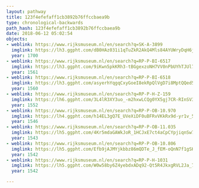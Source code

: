 ```yaml
---
layout: pathway
title: 123f4efefaff1cb3892b76ffccbaea9b
type: chronological-backwards
path_hash: 123f4efefaff1cb3892b76ffccbaea9b
date: 2018-06-12 05:02:54
objects:
- weblink: https://www.rijksmuseum.nl/en/search?q=SK-A-3899
  imglink: https://lh3.ggpht.com/dB0HAz031i1qTuZkR2AkQ4Mls84AYUWryDqH6jF0nqbKgzxFMeKxENH-CI7AEPRgHsl4Nt0Gm8QWm42GCm-lBEPSSZ2W=s200
  year: 1700
- weblink: https://www.rijksmuseum.nl/en/search?q=RP-P-BI-6517
  imglink: https://lh3.ggpht.com/9iKwn5pkKRh3-tBGgexzoNH7VV0nPbUYhTJUl7RlUHhwkI1akomodbhYzDIRKn3cpKumY7Pc2qMNfqo3on6iHa2C1Rk=s200
  year: 1561
- weblink: https://www.rijksmuseum.nl/en/search?q=RP-P-BI-6518
  imglink: https://lh3.ggpht.com/asyerhYqgqCxyGoeI8ekRpQlVgD7i8MptQQed5ALLZUGn7UCDIarxflGJTw-V5591hEcWNkOF7wIkM55R40vU8ohntxy=s200
  year: 1560
- weblink: https://www.rijksmuseum.nl/en/search?q=RP-P-H-Z-159
  imglink: https://lh6.ggpht.com/3L4lR3XY3uo_-m2hxwLCQg0YX5gj7CR-RInSV3cr0J7FWJO7fy3rRiZtp61jKUv8VpsUIHVUxKA0SBvqSRMtB7kMnRk=s200
  year: 1552
- weblink: https://www.rijksmuseum.nl/en/search?q=RP-P-OB-10.970
  imglink: https://lh4.ggpht.com/h14EL3gQ7E_UVeXiDF0uBFRvVKkRx9d-yr1v_5Fg-ysAB_ddPhQjQgUr7-TDjGNIgAJpqVj6Il8g1EkY-nN0ZXpw7OA=s200
  year: 1546
- weblink: https://www.rijksmuseum.nl/en/search?q=RP-P-OB-11.035
  imglink: https://lh5.ggpht.com/4Kr5mdaGAWkJoR_1HCJxE7ct4aCpCYpjiqnSw7NwbMdDeWwH8m8spK3o6RHBJCPL6JNLMcrwXAUkek4K5HSGMfqcDDfg=s200
  year: 1543
- weblink: https://www.rijksmuseum.nl/en/search?q=RP-P-OB-10.806
  imglink: https://lh5.ggpht.com/Efb9jAJMYjkbbz86mQDTe_J_fEM-oQnN7f1gSHI0twEvXvetzQ8ginCocT17QDWwgeW8irkk0_20B8degX69XSElSRY=s200
  year: 1542
- weblink: https://www.rijksmuseum.nl/en/search?q=RP-P-H-1031
  imglink: https://lh5.ggpht.com/W0w58by6Z4yebdxADq92-Qt5R4JkxgRVL2Ja_7md158yydbWwWJmQlC_peNqyO6JAWgvHMd9g1DNaDeqVoXcfn6xghw=s200
  year: 1542

---
```


